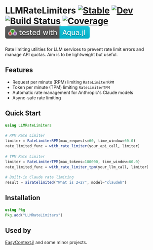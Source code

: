 # LLMRateLimiters [![Stable](https://img.shields.io/badge/docs-stable-blue.svg)](https://sixzero.github.io/LLMRateLimiters.jl/stable/) [![Dev](https://img.shields.io/badge/docs-dev-blue.svg)](https://sixzero.github.io/LLMRateLimiters.jl/dev/) [![Build Status](https://github.com/sixzero/LLMRateLimiters.jl/actions/workflows/CI.yml/badge.svg?branch=master)](https://github.com/sixzero/LLMRateLimiters.jl/actions/workflows/CI.yml?query=branch%3Amaster) [![Coverage](https://codecov.io/gh/sixzero/LLMRateLimiters.jl/branch/master/graph/badge.svg)](https://codecov.io/gh/sixzero/LLMRateLimiters.jl) [![Aqua](https://raw.githubusercontent.com/JuliaTesting/Aqua.jl/master/badge.svg)](https://github.com/JuliaTesting/Aqua.jl)

Rate limiting utilities for LLM services to prevent rate limit errors and manage API quotas. Aim is to be lightweight but useful.

## Features
- Request per minute (RPM) limiting `RateLimiterRPM`
- Token per minute (TPM) limiting `RateLimiterTPM`
- Automatic rate management for Anthropic's Claude models
- Async-safe rate limiting

## Quick Start
```julia
using LLMRateLimiters

# RPM Rate Limiter
limiter = RateLimiterRPM(max_requests=60, time_window=60.0)
rate_limited_func = with_rate_limiter(your_api_call, limiter)

# TPM Rate Limiter
limiter = RateLimiterTPM(max_tokens=100000, time_window=60.0)
rate_limited_func = with_rate_limiter_tpm(your_llm_call, limiter)

# Built-in Claude rate limiting
result = airatelimited("What is 2+2?", model="claudeh")
```

## Installation
```julia
using Pkg
Pkg.add("LLMRateLimiters")
```

## Used by

[EasyContext.jl](https://github.com/Sixzero/EasyContext.jl)
and some minor projects.
